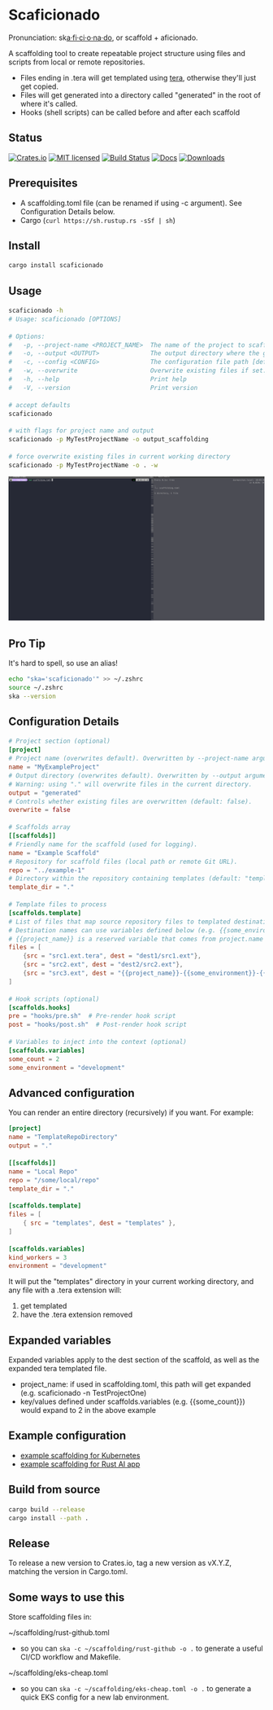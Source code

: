 # Scaficionado

Pronunciation: sk[a·fi·ci·o·na·do](https://www.oxfordlearnersdictionaries.com/us/definition/english/aficionado), or scaffold + aficionado.

A scaffolding tool to create repeatable project structure using files and scripts from local or remote repositories.

- Files ending in .tera will get templated using [tera](https://keats.github.io/tera/), otherwise they'll just get copied.
- Files will get generated into a directory called "generated" in the root of where it's called.
- Hooks (shell scripts) can be called before and after each scaffold

## Status

[![Crates.io][crates-badge]][crates-url]
[![MIT licensed][mit-badge]][mit-url]
[![Build Status][actions-badge]][actions-url]
[![Docs][docsrs-badge]][docsrs-url]
[![Downloads][downloads-badge]][downloads-url]


[crates-badge]: https://img.shields.io/crates/v/scaficionado.svg
[crates-url]: https://crates.io/crates/scaficionado
[mit-badge]: https://img.shields.io/badge/license-MIT-blue.svg
[mit-url]: https://github.com/hortonew/scaficionado/blob/main/LICENSE
[actions-badge]: https://github.com/hortonew/scaficionado/actions/workflows/release.yml/badge.svg
[actions-url]: https://github.com/hortonew/scaficionado/actions
[docsrs-badge]: https://docs.rs/scaficionado/badge.svg
[docsrs-url]: https://docs.rs/scaficionado/latest/scaficionado/
[downloads-badge]: https://img.shields.io/crates/d/scaficionado.svg
[downloads-url]: https://crates.io/crates/scaficionado

## Prerequisites

- A scaffolding.toml file (can be renamed if using -c argument).  See Configuration Details below.
- Cargo (`curl https://sh.rustup.rs -sSf | sh`)

## Install

```sh
cargo install scaficionado
```

## Usage

```sh
scaficionado -h
# Usage: scaficionado [OPTIONS]

# Options:
#   -p, --project-name <PROJECT_NAME>  The name of the project to scaffold.  Overwrites project_name set in configuration file [default: MyExampleProject]
#   -o, --output <OUTPUT>              The output directory where the generated files will be placed.  Overwrites output set in configuration file [default: generated]
#   -c, --config <CONFIG>              The configuration file path [default: scaffolding.toml]
#   -w, --overwrite                    Overwrite existing files if set. [default: false].  Overwrites overwrite=false set in configuration file
#   -h, --help                         Print help
#   -V, --version                      Print version

# accept defaults
scaficionado

# with flags for project name and output
scaficionado -p MyTestProjectName -o output_scaffolding

# force overwrite existing files in current working directory
scaficionado -p MyTestProjectName -o . -w
```

![Scaficionado](/images/scaficionado.gif)

## Pro Tip

It's hard to spell, so use an alias!

```sh
echo "ska='scaficionado'" >> ~/.zshrc
source ~/.zshrc
ska --version
```


## Configuration Details

```toml
# Project section (optional)
[project]
# Project name (overwrites default). Overwritten by --project-name argument.
name = "MyExampleProject"
# Output directory (overwrites default). Overwritten by --output argument.
# Warning: using "." will overwrite files in the current directory.
output = "generated"
# Controls whether existing files are overwritten (default: false).
overwrite = false

# Scaffolds array
[[scaffolds]]
# Friendly name for the scaffold (used for logging).
name = "Example Scaffold"
# Repository for scaffold files (local path or remote Git URL).
repo = "../example-1"
# Directory within the repository containing templates (default: "templates").
template_dir = "."

# Template files to process
[scaffolds.template]
# List of files that map source repository files to templated destination files in the output location.
# Destination names can use variables defined below (e.g. {{some_environment}}-{{some_count}}).
# {{project_name}} is a reserved variable that comes from project.name (see above).
files = [
    {src = "src1.ext.tera", dest = "dest1/src1.ext"},
    {src = "src2.ext", dest = "dest2/src2.ext"},
    {src = "src3.ext", dest = "{{project_name}}-{{some_environment}}-{{some_count}}/dest3/src3.ext"},
]

# Hook scripts (optional)
[scaffolds.hooks]
pre = "hooks/pre.sh"  # Pre-render hook script
post = "hooks/post.sh"  # Post-render hook script

# Variables to inject into the context (optional)
[scaffolds.variables]
some_count = 2
some_environment = "development"
```

## Advanced configuration

You can render an entire directory (recursively) if you want.  For example:

```toml
[project]
name = "TemplateRepoDirectory"
output = "."

[[scaffolds]]
name = "Local Repo"
repo = "/some/local/repo"
template_dir = "."

[scaffolds.template]
files = [
    { src = "templates", dest = "templates" },
]

[scaffolds.variables]
kind_workers = 3
environment = "development"
```

It will put the "templates" directory in your current working directory, and any file with a .tera extension will:

1. get templated
2. have the .tera extension removed

## Expanded variables

Expanded variables apply to the dest section of the scaffold, as well as the expanded tera templated file.

- project_name: if used in scaffolding.toml, this path will get expanded (e.g. scaficionado -n TestProjectOne)
- key/values defined under scaffolds.variables (e.g. {{some_count}}) would expand to 2 in the above example

## Example configuration

- [example scaffolding for Kubernetes](examples/scaffolding.toml)
- [example scaffolding for Rust AI app](examples/scaffolding-rust-ai.toml)

## Build from source

```sh
cargo build --release
cargo install --path .
```

## Release

To release a new version to Crates.io, tag a new version as vX.Y.Z, matching the version in Cargo.toml.

## Some ways to use this

Store scaffolding files in:

~/scaffolding/rust-github.toml

- so you can `ska -c ~/scaffolding/rust-github -o .` to generate a useful CI/CD workflow and Makefile.

~/scaffolding/eks-cheap.toml

- so you can `ska -c ~/scaffolding/eks-cheap.toml -o .` to generate a quick EKS config for a new lab environment.
